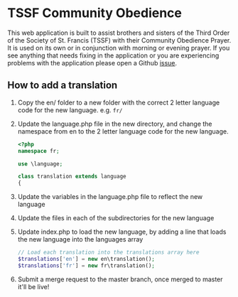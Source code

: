 # TSSF Community Obedience
This web application is built to assist brothers and sisters of the Third Order of the Society of St. Francis (TSSF) with their Community Obedience Prayer. It is used on its own or in conjunction with morning or evening prayer.
If you see anything that needs fixing in the application or you are experiencing problems with the application please open a Github [issue](https://github.com/TSSF-Asia-Pacific/communityobedience/issues).

## How to add a translation

1. Copy the en/ folder to a new folder with the correct 2 letter language code for the new language. e.g. ```fr/```

2. Update the language.php file in the new directory, and change the namespace from en to the 2 letter language code for the new language.
   ```php
   <?php
   namespace fr;
   
   use \language;
   
   class translation extends language
   {
   ```

3. Update the variables in the language.php file to reflect the new language

4. Update the files in each of the subdirectories for the new language

5. Update index.php to load the new language, by adding a line that loads the new language into the languages array
   ```php
   // Load each translation into the translations array here
   $translations['en'] = new en\translation();
   $translations['fr'] = new fr\translation();
   ```
    
6. Submit a merge request to the master branch, once merged to master it'll be live!